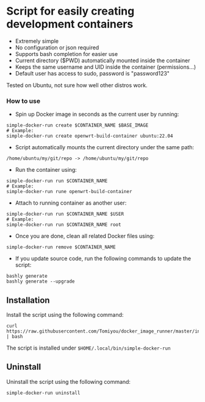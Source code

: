 # Script for easily creating development containers

* Extremely simple
* No configuration or json required
* Supports bash completion for easier use
* Current directory ($PWD) automatically mounted inside the container
* Keeps the same username and UID inside the container (permissions...)
* Default user has access to sudo, password is "password123"

Tested on Ubuntu, not sure how well other distros work.

### How to use

- Spin up Docker image in seconds as the current user by running:
```
simple-docker-run create $CONTAINER_NAME $BASE_IMAGE
# Example:
simple-docker-run create openwrt-build-container ubuntu:22.04
```
- Script automatically mounts the current directory under the same path:
```
/home/ubuntu/my/git/repo -> /home/ubuntu/my/git/repo
```
- Run the container using:
```
simple-docker-run run $CONTAINER_NAME
# Example:
simple-docker-run rune openwrt-build-container
```
- Attach to running container as another user:
```
simple-docker-run run $CONTAINER_NAME $USER
# Example:
simple-docker-run run $CONTAINER_NAME root
```
- Once you are done, clean all related Docker files using:
```
simple-docker-run remove $CONTAINER_NAME
```
- If you update source code, run the following commands to update the script:
```
bashly generate
bashly generate --upgrade
```

## Installation

Install the script using the following command:
```
curl https://raw.githubusercontent.com/Tomiyou/docker_image_runner/master/install.sh | bash
```
The script is installed under `$HOME/.local/bin/simple-docker-run`

## Uninstall

Uninstall the script using the following command:
```
simple-docker-run uninstall
```
